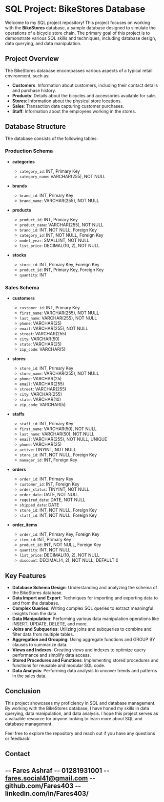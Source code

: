 # SQL Project: BikeStores Database

Welcome to my SQL project repository! This project focuses on working with the **BikeStores** database, a sample database designed to simulate the operations of a bicycle store chain. The primary goal of this project is to demonstrate various SQL skills and techniques, including database design, data querying, and data manipulation.

## Project Overview

The BikeStores database encompasses various aspects of a typical retail environment, such as:

- **Customers**: Information about customers, including their contact details and purchase history.
- **Products**: Details about the bicycles and accessories available for sale.
- **Stores**: Information about the physical store locations.
- **Sales**: Transaction data capturing customer purchases.
- **Staff**: Information about the employees working in the stores.

## Database Structure

The database consists of the following tables:

### Production Schema

- **categories**
  - `category_id`: INT, Primary Key
  - `category_name`: VARCHAR(255), NOT NULL

- **brands**
  - `brand_id`: INT, Primary Key
  - `brand_name`: VARCHAR(255), NOT NULL

- **products**
  - `product_id`: INT, Primary Key
  - `product_name`: VARCHAR(255), NOT NULL
  - `brand_id`: INT, NOT NULL, Foreign Key
  - `category_id`: INT, NOT NULL, Foreign Key
  - `model_year`: SMALLINT, NOT NULL
  - `list_price`: DECIMAL(10, 2), NOT NULL

- **stocks**
  - `store_id`: INT, Primary Key, Foreign Key
  - `product_id`: INT, Primary Key, Foreign Key
  - `quantity`: INT

### Sales Schema

- **customers**
  - `customer_id`: INT, Primary Key
  - `first_name`: VARCHAR(255), NOT NULL
  - `last_name`: VARCHAR(255), NOT NULL
  - `phone`: VARCHAR(25)
  - `email`: VARCHAR(255), NOT NULL
  - `street`: VARCHAR(255)
  - `city`: VARCHAR(50)
  - `state`: VARCHAR(25)
  - `zip_code`: VARCHAR(5)

- **stores**
  - `store_id`: INT, Primary Key
  - `store_name`: VARCHAR(255), NOT NULL
  - `phone`: VARCHAR(25)
  - `email`: VARCHAR(255)
  - `street`: VARCHAR(255)
  - `city`: VARCHAR(255)
  - `state`: VARCHAR(10)
  - `zip_code`: VARCHAR(5)

- **staffs**
  - `staff_id`: INT, Primary Key
  - `first_name`: VARCHAR(50), NOT NULL
  - `last_name`: VARCHAR(50), NOT NULL
  - `email`: VARCHAR(255), NOT NULL, UNIQUE
  - `phone`: VARCHAR(25)
  - `active`: TINYINT, NOT NULL
  - `store_id`: INT, NOT NULL, Foreign Key
  - `manager_id`: INT, Foreign Key

- **orders**
  - `order_id`: INT, Primary Key
  - `customer_id`: INT, Foreign Key
  - `order_status`: TINYINT, NOT NULL
  - `order_date`: DATE, NOT NULL
  - `required_date`: DATE, NOT NULL
  - `shipped_date`: DATE
  - `store_id`: INT, NOT NULL, Foreign Key
  - `staff_id`: INT, NOT NULL, Foreign Key

- **order_items**
  - `order_id`: INT, Primary Key, Foreign Key
  - `item_id`: INT, Primary Key
  - `product_id`: INT, NOT NULL, Foreign Key
  - `quantity`: INT, NOT NULL
  - `list_price`: DECIMAL(10, 2), NOT NULL
  - `discount`: DECIMAL(4, 2), NOT NULL, DEFAULT 0

## Key Features

- **Database Schema Design**: Understanding and analyzing the schema of the BikeStores database.
- **Data Import and Export**: Techniques for importing and exporting data to and from the database.
- **Complex Queries**: Writing complex SQL queries to extract meaningful insights from the data.
- **Data Manipulation**: Performing various data manipulation operations like INSERT, UPDATE, DELETE, and more.
- **Joins and Subqueries**: Utilizing joins and subqueries to combine and filter data from multiple tables.
- **Aggregation and Grouping**: Using aggregate functions and GROUP BY clauses to summarize data.
- **Views and Indexes**: Creating views and indexes to optimize query performance and simplify data access.
- **Stored Procedures and Functions**: Implementing stored procedures and functions for reusable and modular SQL code.
- **Data Analysis**: Performing data analysis to uncover trends and patterns in the sales data.

## Conclusion

This project showcases my proficiency in SQL and database management. By working with the BikeStores database, I have honed my skills in data querying, data manipulation, and data analysis. I hope this project serves as a valuable resource for anyone looking to learn more about SQL and database management.

Feel free to explore the repository and reach out if you have any questions or feedback!

## Contact

-- Fares Ashraf
-- 01281931001
-- fares.social41@gmail.com
-- github.com/Fares403
--linkedin.com/in/Fares403/
---

